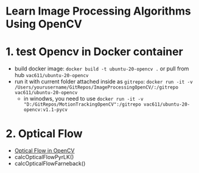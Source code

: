 Learn Image Processing Algorithms Using OpenCV
===
# 1. test Opencv in Docker container
- build docker image: `docker build -t ubuntu-20-opencv .` or pull from hub `vac611/ubuntu-20-opencv`
- run it with current folder attached inside as `gitrepo`: `docker run -it -v /Users/yourusername/GitRepos/ImageProcessingOpenCV/:/gitrepo vac611/ubuntu-20-opencv`
    - in winodws, you need to use `docker run -it -v "D:/GitRepos/MotionTrackingOpenCV":/gitrepo vac611/ubuntu-20-opencv:v1.1-pycv`
# 2. Optical Flow
- [Optical Flow in OpenCV](https://docs.opencv.org/3.4/d4/dee/tutorial_optical_flow.html)
- calcOpticalFlowPyrLK()
- calcOpticalFlowFarneback()